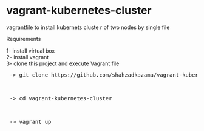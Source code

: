 # vagrant-kubernetes-cluster
vagrantfile to install kubernets cluste r of two nodes by single file


Requirements

1- install virtual box <br/>
2- install vagrant  <br/>
3- clone this project and execute Vagrant file <br/>
  <pre> -> git clone https://github.com/shahzadkazama/vagrant-kubernetes-cluster.git <br/>
  <pre> -> cd vagrant-kubernetes-cluster <br/>
  <pre> -> vagrant up <br/>
  
